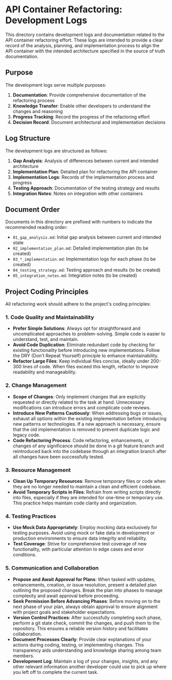 # API Container Refactoring: Development Logs

This directory contains development logs and documentation related to the API container refactoring effort. These logs are intended to provide a clear record of the analysis, planning, and implementation process to align the API container with the intended architecture specified in the source of truth documentation.

## Purpose

The development logs serve multiple purposes:

1. **Documentation**: Provide comprehensive documentation of the refactoring process
2. **Knowledge Transfer**: Enable other developers to understand the changes and reasoning
3. **Progress Tracking**: Record the progress of the refactoring effort
4. **Decision Record**: Document architectural and implementation decisions

## Log Structure

The development logs are structured as follows:

1. **Gap Analysis**: Analysis of differences between current and intended architecture
2. **Implementation Plan**: Detailed plan for refactoring the API container
3. **Implementation Logs**: Records of the implementation process and progress
4. **Testing Approach**: Documentation of the testing strategy and results
5. **Integration Notes**: Notes on integration with other containers

## Document Order

Documents in this directory are prefixed with numbers to indicate the recommended reading order:

- `01_gap_analysis.md`: Initial gap analysis between current and intended state
- `02_implementation_plan.md`: Detailed implementation plan (to be created)
- `03_*_implementation.md`: Implementation logs for each phase (to be created)
- `04_testing_strategy.md`: Testing approach and results (to be created)
- `05_integration_notes.md`: Integration notes (to be created)

## Project Coding Principles

All refactoring work should adhere to the project's coding principles:

### 1. Code Quality and Maintainability

- **Prefer Simple Solutions**: Always opt for straightforward and uncomplicated approaches to problem-solving. Simple code is easier to understand, test, and maintain.
- **Avoid Code Duplication**: Eliminate redundant code by checking for existing functionality before introducing new implementations. Follow the DRY (Don't Repeat Yourself) principle to enhance maintainability.
- **Refactor Large Files**: Keep individual files concise, ideally under 200-300 lines of code. When files exceed this length, refactor to improve readability and manageability.

### 2. Change Management

- **Scope of Changes**: Only implement changes that are explicitly requested or directly related to the task at hand. Unnecessary modifications can introduce errors and complicate code reviews.
- **Introduce New Patterns Cautiously**: When addressing bugs or issues, exhaust all options within the existing implementation before introducing new patterns or technologies. If a new approach is necessary, ensure that the old implementation is removed to prevent duplicate logic and legacy code.
- **Code Refactoring Process**: Code refactoring, enhancements, or changes of any significance should be done in a git feature branch and reintroduced back into the codebase through an integration branch after all changes have been successfully tested.

### 3. Resource Management

- **Clean Up Temporary Resources**: Remove temporary files or code when they are no longer needed to maintain a clean and efficient codebase.
- **Avoid Temporary Scripts in Files**: Refrain from writing scripts directly into files, especially if they are intended for one-time or temporary use. This practice helps maintain code clarity and organization.

### 4. Testing Practices

- **Use Mock Data Appropriately**: Employ mocking data exclusively for testing purposes. Avoid using mock or fake data in development or production environments to ensure data integrity and reliability.
- **Test Coverage**: Strive for comprehensive test coverage of new functionality, with particular attention to edge cases and error conditions.

### 5. Communication and Collaboration

- **Propose and Await Approval for Plans**: When tasked with updates, enhancements, creation, or issue resolution, present a detailed plan outlining the proposed changes. Break the plan into phases to manage complexity and await approval before proceeding.
- **Seek Permission Before Advancing Phases**: Before moving on to the next phase of your plan, always obtain approval to ensure alignment with project goals and stakeholder expectations.
- **Version Control Practices**: After successfully completing each phase, perform a git state check, commit the changes, and push them to the repository. This ensures a reliable version history and facilitates collaboration.
- **Document Processes Clearly**: Provide clear explanations of your actions during coding, testing, or implementing changes. This transparency aids understanding and knowledge sharing among team members.
- **Development Log**: Maintain a log of your changes, insights, and any other relevant information another developer could use to pick up where you left off to complete the current task. 